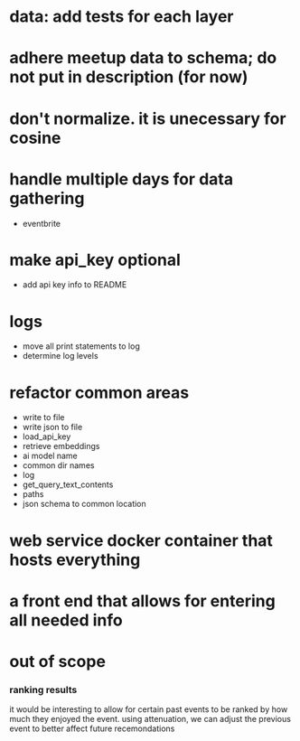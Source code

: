 # data: add tests for each layer

# adhere meetup data to schema; do not put in description (for now)

# don't normalize. it is unecessary for cosine 

# handle multiple days for data gathering
* eventbrite

# make api_key optional
* add api key info to README

# logs
* move all print statements to log
* determine log levels

# refactor common areas
* write to file
* write json to file
* load_api_key
* retrieve embeddings
* ai model name
* common dir names
* log
* get_query_text_contents
* paths
* json schema to common location


# web service docker container that hosts everything

# a front end that allows for entering all needed info

# out of scope
### ranking results
it would be interesting to allow for certain past events to be ranked by how much they enjoyed the event. using attenuation, we can adjust the previous event to better affect future recemondations 

